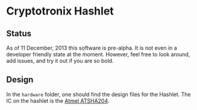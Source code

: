 Cryptotronix Hashlet 
=====

Status 
---

As of 11 December, 2013 this software is pre-alpha.  It is not even in a developer friendly state at the moment.  However, feel free to look around, add issues, and try it out if you are so bold.

Design
---

In the `hardware` folder, one should find the design files for the Hashlet.  The IC on the hashlet is the [Atmel ATSHA204](http://www.atmel.com/Images/Atmel-8740-CryptoAuth-ATSHA204-Datasheet.pdf).

